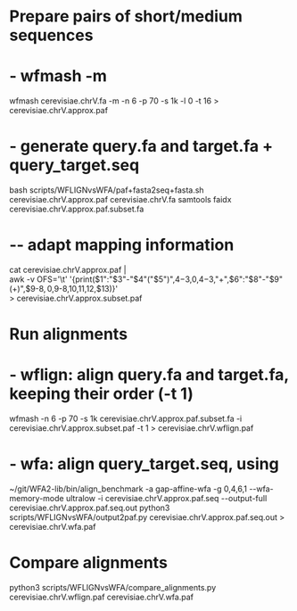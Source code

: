 # Prepare pairs of short/medium sequences
# - wfmash -m
wfmash cerevisiae.chrV.fa -m -n 6 -p 70 -s 1k -l 0 -t 16 > cerevisiae.chrV.approx.paf

# - generate query.fa and target.fa + query_target.seq
bash scripts/WFLIGNvsWFA/paf+fasta2seq+fasta.sh cerevisiae.chrV.approx.paf cerevisiae.chrV.fa
samtools faidx cerevisiae.chrV.approx.paf.subset.fa

# -- adapt mapping information
cat cerevisiae.chrV.approx.paf | \
    awk -v OFS='\t' '{print($1":"$3"-"$4"("$5")",$4-$3,0,$4-$3,"+",$6":"$8"-"$9"(+)",$9-$8,0,$9-$8,$10,$11,$12,$13)}' \
    > cerevisiae.chrV.approx.subset.paf

# Run alignments
# - wflign: align query.fa and target.fa, keeping their order (-t 1)
wfmash -n 6 -p 70 -s 1k cerevisiae.chrV.approx.paf.subset.fa -i cerevisiae.chrV.approx.subset.paf -t 1 > cerevisiae.chrV.wflign.paf

# - wfa: align query_target.seq, using 
~/git/WFA2-lib/bin/align_benchmark -a gap-affine-wfa -g 0,4,6,1 --wfa-memory-mode ultralow -i cerevisiae.chrV.approx.paf.seq --output-full cerevisiae.chrV.approx.paf.seq.out
python3 scripts/WFLIGNvsWFA/output2paf.py cerevisiae.chrV.approx.paf.seq.out > cerevisiae.chrV.wfa.paf


# Compare alignments
python3 scripts/WFLIGNvsWFA/compare_alignments.py cerevisiae.chrV.wflign.paf cerevisiae.chrV.wfa.paf
